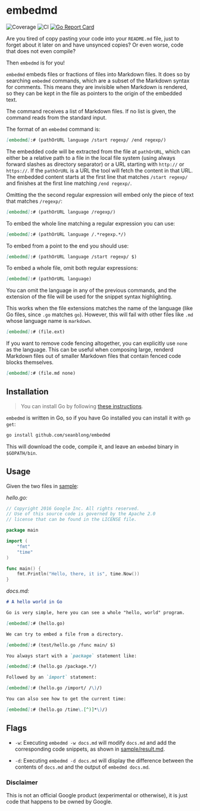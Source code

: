 # embedmd

![Coverage](https://img.shields.io/badge/Coverage-81.9%25-brightgreen)
![CI](https://github.com/seanblong/embedmd/actions/workflows/test.yaml/badge.svg)
[![Go Report Card](https://goreportcard.com/badge/github.com/seanblong/embedmd)](https://goreportcard.com/report/github.com/seanblong/embedmd)

Are you tired of copy pasting your code into your `README.md` file, just to
forget about it later on and have unsynced copies? Or even worse, code
that does not even compile?

Then `embedmd` is for you!

`embedmd` embeds files or fractions of files into Markdown files. It does
so by searching `embedmd` commands, which are a subset of the Markdown
syntax for comments. This means they are invisible when Markdown is
rendered, so they can be kept in the file as pointers to the origin of
the embedded text.

The command receives a list of Markdown files. If no list is given, the command
reads from the standard input.

The format of an `embedmd` command is:

```Markdown
[embedmd]:# (pathOrURL language /start regexp/ /end regexp/)
```

The embedded code will be extracted from the file at `pathOrURL`,
which can either be a relative path to a file in the local file
system (using always forward slashes as directory separator) or
a URL starting with `http://` or `https://`.
If the `pathOrURL` is a URL the tool will fetch the content in that URL.
The embedded content starts at the first line that matches `/start regexp/`
and finishes at the first line matching `/end regexp/`.

Omitting the the second regular expression will embed only the piece of text
that matches `/regexp/`:

```Markdown
[embedmd]:# (pathOrURL language /regexp/)
```

To embed the whole line matching a regular expression you can use:

```Markdown
[embedmd]:# (pathOrURL language /.*regexp.*/)
```

To embed from a point to the end you should use:

```Markdown
[embedmd]:# (pathOrURL language /start regexp/ $)
```

To embed a whole file, omit both regular expressions:

```Markdown
[embedmd]:# (pathOrURL language)
```

You can omit the language in any of the previous commands, and the extension
of the file will be used for the snippet syntax highlighting.

This works when the file extensions matches the name of the language (like Go
files, since `.go` matches `go`). However, this will fail with other files like
`.md` whose language name is `markdown`.

```Markdown
[embedmd]:# (file.ext)
```

If you want to remove code fencing altogether, you can explicitly use `none` as
the language.  This can be useful when composing large, renderd Markdown files out
of smaller Markdown files that contain fenced code blocks themselves.

```Markdown
[embedmd]:# (file.md none)
```

## Installation

> You can install Go by following [these instructions](https://golang.org/doc/install).

`embedmd` is written in Go, so if you have Go installed you can install it with
`go get`:

```bash
go install github.com/seanblong/embedmd
```

This will download the code, compile it, and leave an `embedmd` binary
in `$GOPATH/bin`.

## Usage

Given the two files in [sample](sample):

*hello.go:*

[embedmd]:# (sample/hello.go)

```go
// Copyright 2016 Google Inc. All rights reserved.
// Use of this source code is governed by the Apache 2.0
// license that can be found in the LICENSE file.

package main

import (
    "fmt"
    "time"
)

func main() {
    fmt.Println("Hello, there, it is", time.Now())
}
```

*docs.md:*

[embedmd]:# (sample/docs.md Markdown /./ /embedmd.*time.*/)

```Markdown
# A hello world in Go

Go is very simple, here you can see a whole "hello, world" program.

[embedmd]:# (hello.go)

We can try to embed a file from a directory.

[embedmd]:# (test/hello.go /func main/ $)

You always start with a `package` statement like:

[embedmd]:# (hello.go /package.*/)

Followed by an `import` statement:

[embedmd]:# (hello.go /import/ /\)/)

You can also see how to get the current time:

[embedmd]:# (hello.go /time\.[^)]*\)/)
```

## Flags

* `-w`: Executing `embedmd -w docs.md` will modify `docs.md`
  and add the corresponding code snippets, as shown in
  [sample/result.md](sample/result.md).

* `-d`: Executing `embedmd -d docs.md` will display the difference
  between the contents of `docs.md` and the output of
  `embedmd docs.md`.

### Disclaimer

This is not an official Google product (experimental or otherwise), it is just
code that happens to be owned by Google.

